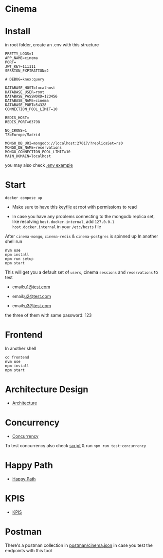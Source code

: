 # Cinema

# Install

in root folder, create an .env with this structure
```
PRETTY_LOGS=1
APP_NAME=cinema
PORT=
JWT_KEY=111111
SESSION_EXPIRATION=2

# DEBUG=knex:query

DATABASE_HOST=localhost
DATABASE_USER=root
DATABASE_PASSWORD=123456
DATABASE_NAME=cinema
DATABASE_PORT=54328
CONNECTION_POOL_LIMIT=10

REDIS_HOST=
REDIS_PORT=63798

NO_CRONS=1
TZ=Europe/Madrid

MONGO_DB_URI=mongodb://localhost:27017/?replicaSet=rs0
MONGO_DB_NAME=reservations
MONGO_CONNECTION_POOL_LIMIT=10
MAIN_DOMAIN=localhost
```

you may also check [.env example](.env.example)

# Start

```
docker compose up
```

- Make sure to have this [keyfile](./keyfile) at root
with permissions to read

- In case you have any problems connecting to the mongodb replica set,
like resolving `host.docker.internal`, add 
`127.0.0.1 host.docker.internal`
in your `/etc/hosts` file


After `cinema-mongo`, `cinema-redis` & `cinema-postgres` is spinned up
In another shell run
```
nvm use
npm install
npm run setup
npm start
```

This will get you a default set of `users`, cinema `sessions` and `reservations` to test 

- email:u1@test.com

- email:u2@test.com

- email:u3@test.com

the three of them with same password: 123

# Frontend

In another shell

```
cd frontend
nvm use
npm install
npm start
```

# Architecture Design

- [Architecture](documentation/Architecture.md)

# Concurrency

- [Concurrency](documentation/Concurreny.md)

To test concurrency also check [script](./scripts//concurrency.js) & 
run `npm run test:concurrency`

# Happy Path

- [Happy Path](documentation/HappyPath.md)

# KPIS

- [KPIS](documentation/KPIS.md)

# Postman

There's a postman collection in [postman/cinema.json](postman/Cinema.json)
in case you test the endpoints with this tool

